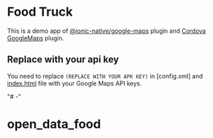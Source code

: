 # Food Truck

This is a demo app of [@ionic-native/google-maps](https://www.npmjs.com/package/@ionic-native/google-maps) plugin and [Cordova GoogleMaps](https://github.com/mapsplugin/cordova-plugin-googlemaps) plugin.





## Replace with your api key

You need to replace `(REPLACE WITH YOUR APK KEY)` in [config.xml] and [index.html](https://github.com/mapsplugin/ionic-googlemaps-quickdemo/blob/master/config.xml#L83-L84) file with your Google Maps API keys.

"# -" 
# open_data_food

